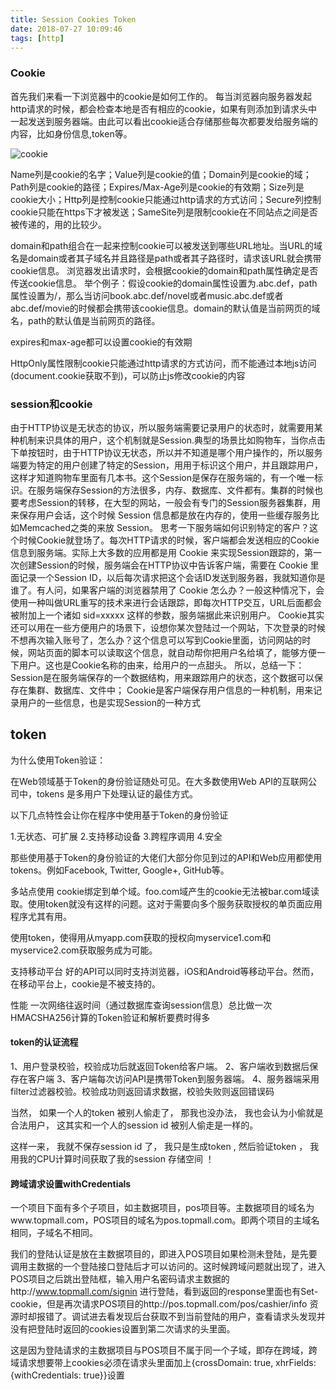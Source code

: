 ```yaml
---
title: Session Cookies Token
date: 2018-07-27 10:09:46
tags: [http]
---
```

### Cookie
首先我们来看一下浏览器中的cookie是如何工作的。
每当浏览器向服务器发起http请求的时候，都会检查本地是否有相应的cookie，如果有则添加到请求头中一起发送到服务器端。由此可以看出cookie适合存储那些每次都要发给服务端的内容，比如身份信息,token等。

![cookie](/images/http/cache/cookie.png)

Name列是cookie的名字；Value列是cookie的值；Domain列是cookie的域；Path列是cookie的路径；Expires/Max-Age列是cookie的有效期；Size列是cookie大小；Http列是控制cookie只能通过http请求的方式访问；Secure列控制cookie只能在https下才被发送；SameSite列是限制cookie在不同站点之间是否被传递的，用的比较少。

domain和path组合在一起来控制cookie可以被发送到哪些URL地址。当URL的域名是domain或者其子域名并且路径是path或者其子路径时，请求该URL就会携带cookie信息。
浏览器发出请求时，会根据cookie的domain和path属性确定是否传送cookie信息。
举个例子：假设cookie的domain属性设置为.abc.def，path属性设置为/，那么当访问book.abc.def/novel或者music.abc.def或者abc.def/movie的时候都会携带该cookie信息。domain的默认值是当前网页的域名，path的默认值是当前网页的路径。

expires和max-age都可以设置cookie的有效期

HttpOnly属性限制cookie只能通过http请求的方式访问，而不能通过本地js访问(document.cookie获取不到)，可以防止js修改cookie的内容

### session和cookie
由于HTTP协议是无状态的协议，所以服务端需要记录用户的状态时，就需要用某种机制来识具体的用户，这个机制就是Session.典型的场景比如购物车，当你点击下单按钮时，由于HTTP协议无状态，所以并不知道是哪个用户操作的，所以服务端要为特定的用户创建了特定的Session，用用于标识这个用户，并且跟踪用户，这样才知道购物车里面有几本书。这个Session是保存在服务端的，有一个唯一标识。在服务端保存Session的方法很多，内存、数据库、文件都有。集群的时候也要考虑Session的转移，在大型的网站，一般会有专门的Session服务器集群，用来保存用户会话，这个时候 Session 信息都是放在内存的，使用一些缓存服务比如Memcached之类的来放 Session。
思考一下服务端如何识别特定的客户？这个时候Cookie就登场了。每次HTTP请求的时候，客户端都会发送相应的Cookie信息到服务端。实际上大多数的应用都是用 Cookie 来实现Session跟踪的，第一次创建Session的时候，服务端会在HTTP协议中告诉客户端，需要在 Cookie 里面记录一个Session ID，以后每次请求把这个会话ID发送到服务器，我就知道你是谁了。有人问，如果客户端的浏览器禁用了 Cookie 怎么办？一般这种情况下，会使用一种叫做URL重写的技术来进行会话跟踪，即每次HTTP交互，URL后面都会被附加上一个诸如 sid=xxxxx 这样的参数，服务端据此来识别用户。
Cookie其实还可以用在一些方便用户的场景下，设想你某次登陆过一个网站，下次登录的时候不想再次输入账号了，怎么办？这个信息可以写到Cookie里面，访问网站的时候，网站页面的脚本可以读取这个信息，就自动帮你把用户名给填了，能够方便一下用户。这也是Cookie名称的由来，给用户的一点甜头。
所以，总结一下：
Session是在服务端保存的一个数据结构，用来跟踪用户的状态，这个数据可以保存在集群、数据库、文件中；
Cookie是客户端保存用户信息的一种机制，用来记录用户的一些信息，也是实现Session的一种方式

## token


为什么使用Token验证：

在Web领域基于Token的身份验证随处可见。在大多数使用Web API的互联网公司中，tokens 是多用户下处理认证的最佳方式。

以下几点特性会让你在程序中使用基于Token的身份验证

1.无状态、可扩展
2.支持移动设备
3.跨程序调用
4.安全
 
那些使用基于Token的身份验证的大佬们大部分你见到过的API和Web应用都使用tokens。例如Facebook, Twitter, Google+, GitHub等。


多站点使用
cookie绑定到单个域。foo.com域产生的cookie无法被bar.com域读取。使用token就没有这样的问题。这对于需要向多个服务获取授权的单页面应用程序尤其有用。

使用token，使得用从myapp.com获取的授权向myservice1.com和myservice2.com获取服务成为可能。

支持移动平台
好的API可以同时支持浏览器，iOS和Android等移动平台。然而，在移动平台上，cookie是不被支持的。

性能
一次网络往返时间（通过数据库查询session信息）总比做一次HMACSHA256计算的Token验证和解析要费时得多

#### token的认证流程

1、用户登录校验，校验成功后就返回Token给客户端。
2、客户端收到数据后保存在客户端
3、客户端每次访问API是携带Token到服务器端。
4、服务器端采用filter过滤器校验。校验成功则返回请求数据，校验失败则返回错误码

当然， 如果一个人的token 被别人偷走了， 那我也没办法， 我也会认为小偷就是合法用户， 这其实和一个人的session id 被别人偷走是一样的。

这样一来， 我就不保存session id 了， 我只是生成token , 然后验证token ，  我用我的CPU计算时间获取了我的session 存储空间 ！


#### 跨域请求设置withCredentials
一个项目下面有多个子项目，如主数据项目，pos项目等。主数据项目的域名为www.topmall.com，POS项目的域名为pos.topmall.com。即两个项目的主域名相同，子域名不相同。

我们的登陆认证是放在主数据项目的，即进入POS项目如果检测未登陆，是先要调用主数据的一个登陆接口登陆后才可以访问的。这时候跨域问题就出现了，进入POS项目之后跳出登陆框，输入用户名密码请求主数据的http://www.topmall.com/signin 进行登陆，看到返回的response里面也有Set-cookie，但是再次请求POS项目的http://pos.topmall.com/pos/cashier/info 资源时却报错了。调试进去看发现后台获取不到当前登陆的用户，查看请求头发现并没有把登陆时返回的cookies设置到第二次请求的头里面。

这是因为登陆请求的主数据项目与POS项目不属于同一个子域，即存在跨域，跨域请求想要带上cookies必须在请求头里面加上{crossDomain: true, xhrFields: {withCredentials: true}}设置